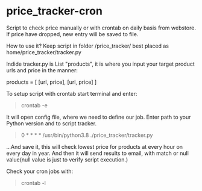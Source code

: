 # price_tracker-cron

Script to check price manually or with crontab on daily basis from webstore.
If price have dropped, new entry will be saved to file.

How to use it?
Keep script in folder  /price_tracker/ best placed as home/price_tracker/tracker.py 


Indide tracker.py is List "products", it is where you input your target product urls and price in the manner:

products = [
    [url, price],
    [url, price]
]


To setup script with crontab start terminal and enter:
> crontab -e

It will open config file, where we need to define our job.
Enter path to your Python version and to script tracker.

>
> 0 * * * *  /usr/bin/python3.8 ./price_tracker/tracker.py   

...And save it, this will check lowest price for products at every hour on every day in year.
And then it will send results to email, with match or null value(null value is just to verify script execution.) 

Check your cron jobs with:

>crontab -l





